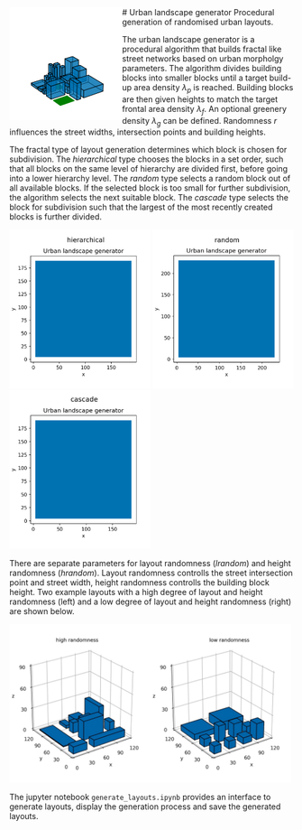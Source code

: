 <img src="/examples/ULG.png" align="left" width="200"> 
 # Urban landscape generator
Procedural generation of randomised urban layouts. 

The urban landscape generator is a procedural algorithm that builds fractal like street networks based on urban morpholgy parameters.
The algorithm divides building blocks into smaller blocks until a target build-up area density $\lambda_p$ is reached. Building blocks are then given heights to match the target frontal area density $\lambda_f$. An optional greenery density $\lambda_g$ can be defined.
Randomness $r$ influences the street widths, intersection points and building heights. 

The fractal type of layout generation determines which block is chosen for subdivision. The *hierarchical* type chooses the blocks in a set order, such that all blocks on the same level of hierarchy are divided first, before going into a lower hierarchy level. 
The *random* type selects a random block out of all available blocks. If the selected block is too small for further subdivision, the algorithm selects the next suitable block.
The *cascade* type selects the block for subdivision such that the largest of the most recently created blocks is further divided. 

<img src="/examples/ULG-hierarchical.gif" width="250"> <img src="/examples/ULG-random.gif" width="250"> <img src="/examples/ULG-cascade.gif" width="250"> 

There are separate parameters for layout randomness (*lrandom*) and height randomness (*hrandom*).
Layout randomness controlls the street intersection point and street width, height randomness controlls the building block height.
Two example layouts with a high degree of layout and height randomness (left) and a low degree of layout and height randomness (right) are shown below.

<img src="/examples/ULG-randomness.jpg" width="500"> 

The jupyter notebook `generate_layouts.ipynb` provides an interface to generate layouts, display the generation process and save the generated layouts.

